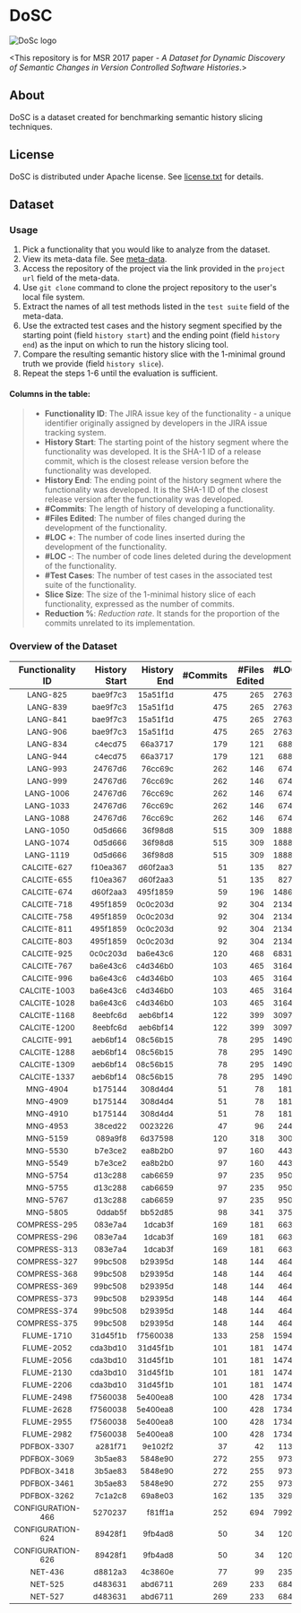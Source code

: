 # DoSC

![DoSc logo](http://www.cs.toronto.edu/~polaris/img/benchmark/DoSC.png "DoSC")

<This repository is for MSR 2017 paper - *A Dataset for Dynamic Discovery of Semantic Changes in Version Controlled Software Histories*.>
## About
DoSC is a dataset created for benchmarking semantic history slicing techniques.

## License
DoSC is distributed under Apache license. See [license.txt](https://github.com/Chenguang-Zhu/DoSC/blob/master/license.txt) for details.

## Dataset
### Usage
1. Pick a functionality that you would like to analyze from the dataset. 
2. View its meta-data file. See [meta-data](https://github.com/Chenguang-Zhu/DoSC/blob/master/meta-data).
3. Access the repository of the project via the link provided in the `project url` field of the meta-data.
4. Use `git clone` command to clone the project repository to the user's local file system.
5. Extract the names of all test methods listed in the `test suite`	field of the meta-data.
6. Use the extracted test cases and the history segment specified by the starting point (field `history start`) and the ending point (field `history end`) as the input on which to run the history slicing tool.
7. Compare the resulting semantic history slice with the 1-minimal ground truth we provide (field `history slice`).
8. Repeat the steps 1-6 until the evaluation is sufficient. 

#### Columns in the table:
>+ **Functionality ID**: The JIRA issue key of the functionality - a unique identifier originally assigned by developers in the JIRA issue tracking system.
>+ **History Start**: The starting point of the history segment where the functionality was developed. It is the SHA-1 ID of a release commit, which is the closest release version before the functionality was developed.
>+ **History End**: The ending point of the history segment where the functionality was developed. It is the SHA-1 ID of the closest release version after the functionality was developed.
>+ **#Commits**: The length of history of developing a functionality.
>+ **#Files Edited**: The number of files changed during the development of the functionality.
>+ **#LOC +**: The number of code lines inserted during the development of the functionality.
>+ **#LOC -**: The number of code lines deleted during the development of the functionality.
>+ **#Test Cases**: The number of test cases in the associated test suite of the functionality.
>+ **Slice Size**: The size of the 1-minimal history slice of each functionality, expressed as the number of commits.
>+ **Reduction %**: *Reduction rate*. It stands for the proportion of the commits unrelated to its implementation.

### Overview of the Dataset
|Functionality ID|History Start|History End|#Commits|#Files Edited|#LOC +|#LOC -|#Test cases|Slice Size|Reduction %| 
|:-------------:|-------------:|-----------:|--------:|-------------:|------:|------:|-----------:|----------:|--:|
|<sub>LANG-825</sub>|<sub>bae9f7c3</sub>|<sub>15a51f1d</sub>|<sub>475</sub>|<sub>265</sub>|<sub>27630</sub>|<sub>11935</sub>|<sub>2</sub>|<sub>118</sub>|<sub>75.16</sub>|
|<sub>LANG-839</sub>|<sub>bae9f7c3</sub>|<sub>15a51f1d</sub>|<sub>475</sub>|<sub>265</sub>|<sub>27630</sub>|<sub>11935</sub>|<sub>2</sub>|<sub>200</sub>|<sub>57.89</sub>|
|<sub>LANG-841</sub>|<sub>bae9f7c3</sub>|<sub>15a51f1d</sub>|<sub>475</sub>|<sub>265</sub>|<sub>27630</sub>|<sub>11935</sub>|<sub>2</sub>|<sub>200</sub>|<sub>57.89</sub>|
|<sub>LANG-906</sub>|<sub>bae9f7c3</sub>|<sub>15a51f1d</sub>|<sub>475</sub>|<sub>265</sub>|<sub>27630</sub>|<sub>11935</sub>|<sub>5</sub>|<sub>1</sub>|<sub>99.79</sub>|
|<sub>LANG-834</sub>|<sub>c4ecd75</sub>|<sub>66a3717</sub>|<sub>179</sub>|<sub>121</sub>|<sub>6889</sub>|<sub>1807</sub>|<sub>12</sub>|<sub>12</sub>|<sub>93.3</sub>|
|<sub>LANG-944</sub>|<sub>c4ecd75</sub>|<sub>66a3717</sub>|<sub>179</sub>|<sub>121</sub>|<sub>6889</sub>|<sub>1807</sub>|<sub>1</sub>|<sub>24</sub>|<sub>86.59</sub>|
|<sub>LANG-993</sub>|<sub>24767d6</sub>|<sub>76cc69c</sub>|<sub>262</sub>|<sub>146</sub>|<sub>6741</sub>|<sub>2076</sub>|<sub>10</sub>|<sub>6</sub>|<sub>97.71</sub>|
|<sub>LANG-999</sub>|<sub>24767d6</sub>|<sub>76cc69c</sub>|<sub>262</sub>|<sub>146</sub>|<sub>6741</sub>|<sub>2076</sub>|<sub>5</sub>|<sub>15</sub>|<sub>94.27</sub>|
|<sub>LANG-1006</sub>|<sub>24767d6</sub>|<sub>76cc69c</sub>|<sub>262</sub>|<sub>146</sub>|<sub>6741</sub>|<sub>2076</sub>|<sub>2</sub>|<sub>14</sub>|<sub>94.66</sub>|
|<sub>LANG-1033</sub>|<sub>24767d6</sub>|<sub>76cc69c</sub>|<sub>262</sub>|<sub>146</sub>|<sub>6741</sub>|<sub>2076</sub>|<sub>1</sub>|<sub>22</sub>|<sub>91.6</sub>|
|<sub>LANG-1088</sub>|<sub>24767d6</sub>|<sub>76cc69c</sub>|<sub>262</sub>|<sub>146</sub>|<sub>6741</sub>|<sub>2076</sub>|<sub>2</sub>|<sub>1</sub>|<sub>99.62</sub>|
|<sub>LANG-1050</sub>|<sub>0d5d666</sub>|<sub>36f98d8</sub>|<sub>515</sub>|<sub>309</sub>|<sub>18885</sub>|<sub>6395</sub>|<sub>4</sub>|<sub>8</sub>|<sub>98.45</sub>|
|<sub>LANG-1074</sub>|<sub>0d5d666</sub>|<sub>36f98d8</sub>|<sub>515</sub>|<sub>309</sub>|<sub>18885</sub>|<sub>6395</sub>|<sub>9</sub>|<sub>6</sub>|<sub>98.83</sub>|
|<sub>LANG-1119</sub>|<sub>0d5d666</sub>|<sub>36f98d8</sub>|<sub>515</sub>|<sub>309</sub>|<sub>18885</sub>|<sub>6395</sub>|<sub>1</sub>|<sub>1</sub>|<sub>99.81</sub>|
|<sub>CALCITE-627</sub>|<sub>f10ea367</sub>|<sub>d60f2aa3</sub>|<sub>51</sub>|<sub>135</sub>|<sub>8274</sub>|<sub>1446</sub>|<sub>2</sub>|<sub>19</sub>|<sub>62.75</sub>|
|<sub>CALCITE-655</sub>|<sub>f10ea367</sub>|<sub>d60f2aa3</sub>|<sub>51</sub>|<sub>135</sub>|<sub>8274</sub>|<sub>1446</sub>|<sub>1</sub>|<sub>19</sub>|<sub>62.75</sub>|
|<sub>CALCITE-674</sub>|<sub>d60f2aa3</sub>|<sub>495f1859</sub>|<sub>59</sub>|<sub>196</sub>|<sub>14861</sub>|<sub>9173</sub>|<sub>1</sub>|<sub>11</sub>|<sub>81.36</sub>|
|<sub>CALCITE-718</sub>|<sub>495f1859</sub>|<sub>0c0c203d</sub>|<sub>92</sub>|<sub>304</sub>|<sub>21348</sub>|<sub>7686</sub>|<sub>1</sub>|<sub>14</sub>|<sub>84.78</sub>|
|<sub>CALCITE-758</sub>|<sub>495f1859</sub>|<sub>0c0c203d</sub>|<sub>92</sub>|<sub>304</sub>|<sub>21348</sub>|<sub>7686</sub>|<sub>1</sub>|<sub>1</sub>|<sub>98.91</sub>|
|<sub>CALCITE-811</sub>|<sub>495f1859</sub>|<sub>0c0c203d</sub>|<sub>92</sub>|<sub>304</sub>|<sub>21348</sub>|<sub>7686</sub>|<sub>1</sub>|<sub>1</sub>|<sub>98.91</sub>|
|<sub>CALCITE-803</sub>|<sub>495f1859</sub>|<sub>0c0c203d</sub>|<sub>92</sub>|<sub>304</sub>|<sub>21348</sub>|<sub>7686</sub>|<sub>1</sub>|<sub>1</sub>|<sub>98.91</sub>|
|<sub>CALCITE-925</sub>|<sub>0c0c203d</sub>|<sub>ba6e43c6</sub>|<sub>120</sub>|<sub>468</sub>|<sub>68314</sub>|<sub>6096</sub>|<sub>3</sub>|<sub>1</sub>|<sub>99.17</sub>|
|<sub>CALCITE-767</sub>|<sub>ba6e43c6</sub>|<sub>c4d346b0</sub>|<sub>103</sub>|<sub>465</sub>|<sub>31647</sub>|<sub>13594</sub>|<sub>1</sub>|<sub>8</sub>|<sub>92.23</sub>|
|<sub>CALCITE-996</sub>|<sub>ba6e43c6</sub>|<sub>c4d346b0</sub>|<sub>103</sub>|<sub>465</sub>|<sub>31647</sub>|<sub>13594</sub>|<sub>1</sub>|<sub>1</sub>|<sub>99.03</sub>|
|<sub>CALCITE-1003</sub>|<sub>ba6e43c6</sub>|<sub>c4d346b0</sub>|<sub>103</sub>|<sub>465</sub>|<sub>31647</sub>|<sub>13594</sub>|<sub>25</sub>|<sub>14</sub>|<sub>86.41</sub>|
|<sub>CALCITE-1028</sub>|<sub>ba6e43c6</sub>|<sub>c4d346b0</sub>|<sub>103</sub>|<sub>465</sub>|<sub>31647</sub>|<sub>13594</sub>|<sub>1</sub>|<sub>6</sub>|<sub>94.17</sub>|
|<sub>CALCITE-1168</sub>|<sub>8eebfc6d</sub>|<sub>aeb6bf14</sub>|<sub>122</sub>|<sub>399</sub>|<sub>30975</sub>|<sub>4800</sub>|<sub>3</sub>|<sub>2</sub>|<sub>98.36</sub>|
|<sub>CALCITE-1200</sub>|<sub>8eebfc6d</sub>|<sub>aeb6bf14</sub>|<sub>122</sub>|<sub>399</sub>|<sub>30975</sub>|<sub>4800</sub>|<sub>3</sub>|<sub>2</sub>|<sub>98.36</sub>|
|<sub>CALCITE-991</sub>|<sub>aeb6bf14</sub>|<sub>08c56b15</sub>|<sub>78</sub>|<sub>295</sub>|<sub>14908</sub>|<sub>3637</sub>|<sub>5</sub>|<sub>1</sub>|<sub>98.72</sub>|
|<sub>CALCITE-1288</sub>|<sub>aeb6bf14</sub>|<sub>08c56b15</sub>|<sub>78</sub>|<sub>295</sub>|<sub>14908</sub>|<sub>3637</sub>|<sub>1</sub>|<sub>6</sub>|<sub>92.31</sub>|
|<sub>CALCITE-1309</sub>|<sub>aeb6bf14</sub>|<sub>08c56b15</sub>|<sub>78</sub>|<sub>295</sub>|<sub>14908</sub>|<sub>3637</sub>|<sub>8</sub>|<sub>7</sub>|<sub>91.03</sub>|
|<sub>CALCITE-1337</sub>|<sub>aeb6bf14</sub>|<sub>08c56b15</sub>|<sub>78</sub>|<sub>295</sub>|<sub>14908</sub>|<sub>3637</sub>|<sub>2</sub>|<sub>5</sub>|<sub>93.59</sub>|
|<sub>MNG-4904</sub>|<sub>b175144</sub>|<sub>308d4d4</sub>|<sub>51</sub>|<sub>78</sub>|<sub>1816</sub>|<sub>713</sub>|<sub>1</sub>|<sub>7</sub>|<sub>86.27</sub>|
|<sub>MNG-4909</sub>|<sub>b175144</sub>|<sub>308d4d4</sub>|<sub>51</sub>|<sub>78</sub>|<sub>1816</sub>|<sub>713</sub>|<sub>2</sub>|<sub>7</sub>|<sub>86.27</sub>|
|<sub>MNG-4910</sub>|<sub>b175144</sub>|<sub>308d4d4</sub>|<sub>51</sub>|<sub>78</sub>|<sub>1816</sub>|<sub>713</sub>|<sub>1</sub>|<sub>7</sub>|<sub>86.27</sub>|
|<sub>MNG-4953</sub>|<sub>38ced22</sub>|<sub>0023226</sub>|<sub>47</sub>|<sub>96</sub>|<sub>2448</sub>|<sub>329</sub>|<sub>1</sub>|<sub>6</sub>|<sub>87.23</sub>|
|<sub>MNG-5159</sub>|<sub>089a9f8</sub>|<sub>6d37598</sub>|<sub>120</sub>|<sub>318</sub>|<sub>3003</sub>|<sub>1098</sub>|<sub>4</sub>|<sub>2</sub>|<sub>98.33</sub>|
|<sub>MNG-5530</sub>|<sub>b7e3ce2</sub>|<sub>ea8b2b0</sub>|<sub>97</sub>|<sub>160</sub>|<sub>4431</sub>|<sub>4144</sub>|<sub>1</sub>|<sub>1</sub>|<sub>98.97</sub>|
|<sub>MNG-5549</sub>|<sub>b7e3ce2</sub>|<sub>ea8b2b0</sub>|<sub>97</sub>|<sub>160</sub>|<sub>4431</sub>|<sub>4144</sub>|<sub>1</sub>|<sub>13</sub>|<sub>86.6</sub>|
|<sub>MNG-5754</sub>|<sub>d13c288</sub>|<sub>cab6659</sub>|<sub>97</sub>|<sub>235</sub>|<sub>9500</sub>|<sub>3930</sub>|<sub>4</sub>|<sub>8</sub>|<sub>91.75</sub>|
|<sub>MNG-5755</sub>|<sub>d13c288</sub>|<sub>cab6659</sub>|<sub>97</sub>|<sub>235</sub>|<sub>9500</sub>|<sub>3930</sub>|<sub>5</sub>|<sub>7</sub>|<sub>92.78</sub>|
|<sub>MNG-5767</sub>|<sub>d13c288</sub>|<sub>cab6659</sub>|<sub>97</sub>|<sub>235</sub>|<sub>9500</sub>|<sub>3930</sub>|<sub>3</sub>|<sub>21</sub>|<sub>78.35</sub>|
|<sub>MNG-5805</sub>|<sub>0ddab5f</sub>|<sub>bb52d85</sub>|<sub>98</sub>|<sub>341</sub>|<sub>3751</sub>|<sub>3030</sub>|<sub>2</sub>|<sub>11</sub>|<sub>88.78</sub>|
|<sub>COMPRESS-295</sub>|<sub>083e7a4</sub>|<sub>1dcab3f</sub>|<sub>169</sub>|<sub>181</sub>|<sub>6638</sub>|<sub>1580</sub>|<sub>2</sub>|<sub>1</sub>|<sub>99.41</sub>|
|<sub>COMPRESS-296</sub>|<sub>083e7a4</sub>|<sub>1dcab3f</sub>|<sub>169</sub>|<sub>181</sub>|<sub>6638</sub>|<sub>1580</sub>|<sub>3</sub>|<sub>37</sub>|<sub>78.11</sub>|
|<sub>COMPRESS-313</sub>|<sub>083e7a4</sub>|<sub>1dcab3f</sub>|<sub>169</sub>|<sub>181</sub>|<sub>6638</sub>|<sub>1580</sub>|<sub>3</sub>|<sub>40</sub>|<sub>76.33</sub>|
|<sub>COMPRESS-327</sub>|<sub>99bc508</sub>|<sub>b29395d</sub>|<sub>148</sub>|<sub>144</sub>|<sub>4644</sub>|<sub>2006</sub>|<sub>18</sub>|<sub>26</sub>|<sub>82.43</sub>|
|<sub>COMPRESS-368</sub>|<sub>99bc508</sub>|<sub>b29395d</sub>|<sub>148</sub>|<sub>144</sub>|<sub>4644</sub>|<sub>2006</sub>|<sub>6</sub>|<sub>12</sub>|<sub>91.89</sub>|
|<sub>COMPRESS-369</sub>|<sub>99bc508</sub>|<sub>b29395d</sub>|<sub>148</sub>|<sub>144</sub>|<sub>4644</sub>|<sub>2006</sub>|<sub>2</sub>|<sub>10</sub>|<sub>93.24</sub>|
|<sub>COMPRESS-373</sub>|<sub>99bc508</sub>|<sub>b29395d</sub>|<sub>148</sub>|<sub>144</sub>|<sub>4644</sub>|<sub>2006</sub>|<sub>1</sub>|<sub>14</sub>|<sub>90.54</sub>|
|<sub>COMPRESS-374</sub>|<sub>99bc508</sub>|<sub>b29395d</sub>|<sub>148</sub>|<sub>144</sub>|<sub>4644</sub>|<sub>2006</sub>|<sub>8</sub>|<sub>15</sub>|<sub>89.86</sub>|
|<sub>COMPRESS-375</sub>|<sub>99bc508</sub>|<sub>b29395d</sub>|<sub>148</sub>|<sub>144</sub>|<sub>4644</sub>|<sub>2006</sub>|<sub>2</sub>|<sub>1</sub>|<sub>99.32</sub>|
|<sub>FLUME-1710</sub>|<sub>31d45f1b</sub>|<sub>f7560038</sub>|<sub>133</sub>|<sub>258</sub>|<sub>15949</sub>|<sub>2783</sub>|<sub>1</sub>|<sub>1</sub>|<sub>99.25</sub>|
|<sub>FLUME-2052</sub>|<sub>cda3bd10</sub>|<sub>31d45f1b</sub>|<sub>101</sub>|<sub>181</sub>|<sub>14742</sub>|<sub>3097</sub>|<sub>5</sub>|<sub>3</sub>|<sub>97.03</sub>|
|<sub>FLUME-2056</sub>|<sub>cda3bd10</sub>|<sub>31d45f1b</sub>|<sub>101</sub>|<sub>181</sub>|<sub>14742</sub>|<sub>3097</sub>|<sub>1</sub>|<sub>5</sub>|<sub>95.05</sub>|
|<sub>FLUME-2130</sub>|<sub>cda3bd10</sub>|<sub>31d45f1b</sub>|<sub>101</sub>|<sub>181</sub>|<sub>14742</sub>|<sub>3097</sub>|<sub>1</sub>|<sub>3</sub>|<sub>97.03</sub>|
|<sub>FLUME-2206</sub>|<sub>cda3bd10</sub>|<sub>31d45f1b</sub>|<sub>101</sub>|<sub>181</sub>|<sub>14742</sub>|<sub>3097</sub>|<sub>1</sub>|<sub>4</sub>|<sub>96.04</sub>|
|<sub>FLUME-2498</sub>|<sub>f7560038</sub>|<sub>5e400ea8</sub>|<sub>100</sub>|<sub>428</sub>|<sub>17341</sub>|<sub>8187</sub>|<sub>17</sub>|<sub>65</sub>|<sub>35</sub>|
|<sub>FLUME-2628</sub>|<sub>f7560038</sub>|<sub>5e400ea8</sub>|<sub>100</sub>|<sub>428</sub>|<sub>17341</sub>|<sub>8187</sub>|<sub>7</sub>|<sub>1</sub>|<sub>99</sub>|
|<sub>FLUME-2955</sub>|<sub>f7560038</sub>|<sub>5e400ea8</sub>|<sub>100</sub>|<sub>428</sub>|<sub>17341</sub>|<sub>8187</sub>|<sub>1</sub>|<sub>65</sub>|<sub>35</sub>|
|<sub>FLUME-2982</sub>|<sub>f7560038</sub>|<sub>5e400ea8</sub>|<sub>100</sub>|<sub>428</sub>|<sub>17341</sub>|<sub>8187</sub>|<sub>2</sub>|<sub>35</sub>|<sub>65</sub>|
|<sub>PDFBOX-3307</sub>|<sub>a281f71</sub>|<sub>9e102f2</sub>|<sub>37</sub>|<sub>42</sub>|<sub>1138</sub>|<sub>268</sub>|<sub>2</sub>|<sub>1</sub>|<sub>97.3</sub>|
|<sub>PDFBOX-3069</sub>|<sub>3b5ae83</sub>|<sub>5848e90</sub>|<sub>272</sub>|<sub>255</sub>|<sub>9737</sub>|<sub>5398</sub>|<sub>2</sub>|<sub>1</sub>|<sub>99.63</sub>|
|<sub>PDFBOX-3418</sub>|<sub>3b5ae83</sub>|<sub>5848e90</sub>|<sub>272</sub>|<sub>255</sub>|<sub>9737</sub>|<sub>5398</sub>|<sub>2</sub>|<sub>3</sub>|<sub>98.9</sub>|
|<sub>PDFBOX-3461</sub>|<sub>3b5ae83</sub>|<sub>5848e90</sub>|<sub>272</sub>|<sub>255</sub>|<sub>9737</sub>|<sub>5398</sub>|<sub>24</sub>|<sub>3</sub>|<sub>98.9</sub>|
|<sub>PDFBOX-3262</sub>|<sub>7c1a2c8</sub>|<sub>69a8e03</sub>|<sub>162</sub>|<sub>135</sub>|<sub>3295</sub>|<sub>814</sub>|<sub>1</sub>|<sub>2</sub>|<sub>98.77</sub>|
|<sub>CONFIGURATION-466</sub>|<sub>5270237</sub>|<sub>f81ff1a</sub>|<sub>252</sub>|<sub>694</sub>|<sub>79920</sub>|<sub>80096</sub>|<sub>3</sub>|<sub>13</sub>|<sub>94.84</sub>|
|<sub>CONFIGURATION-624</sub>|<sub>89428f1</sub>|<sub>9fb4ad8</sub>|<sub>50</sub>|<sub>34</sub>|<sub>1201</sub>|<sub>655</sub>|<sub>11</sub>|<sub>48</sub>|<sub>4</sub>|
|<sub>CONFIGURATION-626</sub>|<sub>89428f1</sub>|<sub>9fb4ad8</sub>|<sub>50</sub>|<sub>34</sub>|<sub>1201</sub>|<sub>655</sub>|<sub>4</sub>|<sub>1</sub>|<sub>98</sub>|
|<sub>NET-436</sub>|<sub>d8812a3</sub>|<sub>4c3860e</sub>|<sub>77</sub>|<sub>99</sub>|<sub>2357</sub>|<sub>774</sub>|<sub>5</sub>|<sub>7</sub>|<sub>90.9</sub>|
|<sub>NET-525</sub>|<sub>d483631</sub>|<sub>abd6711</sub>|<sub>269</sub>|<sub>233</sub>|<sub>6845</sub>|<sub>2393</sub>|<sub>14</sub>|<sub>40</sub>|<sub>85.13</sub>|
|<sub>NET-527</sub>|<sub>d483631</sub>|<sub>abd6711</sub>|<sub>269</sub>|<sub>233</sub>|<sub>6845</sub>|<sub>2393</sub>|<sub>1</sub>|<sub>40</sub>|<sub>85.13</sub>|
